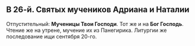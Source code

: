 
## В 26-й. Святых мучеников Адриана и Наталии

Отпустительный: **Мученицы Твои Господи**.
Тот же и на **Бог Господь**. Чтение же на утрене, мучение их 
из Панегирика. Литургии же последование ищи сентября 20-го.
